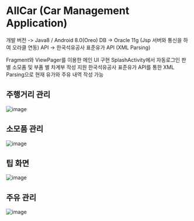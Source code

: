 # AllCar (Car Management Application)

개발 버전 -> Java8 / Android 8.0(Oreo)
DB ->  Oracle 11g (Jsp 서버와 통신을 하여 오라클 연동)
API -> 한국석유공사 표준유가 API (XML Parsing)


Fragment와 ViewPager를 이용한 메인 UI 구현
SplashActivity에서 자동로그인 판별
소모품 및 부품 별 차계부 작성 지원
한국석유공사 표준유가 API를 통한 XML Parsing으로 현재 유가와 주유 내역 작성 가능

## 주행거리 관리
![image](https://user-images.githubusercontent.com/65227900/106975738-6b6f1a80-679a-11eb-9b37-3aa2e918d4e8.png)

## 소모품 관리
![image](https://user-images.githubusercontent.com/65227900/106975920-cb65c100-679a-11eb-8152-c1bfa8e74db9.png)

## 팁 화면
![image](https://user-images.githubusercontent.com/65227900/106975981-e9cbbc80-679a-11eb-992c-bd22cd8898fa.png)

## 주유 관리
![image](https://user-images.githubusercontent.com/65227900/106976038-0536c780-679b-11eb-80a7-2e5fd04c1762.png) 
